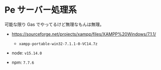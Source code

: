 # Pe サーバー処理系

可能な限り Gas でやってるけど無理なもんは無理。


* https://sourceforge.net/projects/xampp/files/XAMPP%20Windows/7.1.1/
  * `xampp-portable-win32-7.1.1-0-VC14.7z`

* node: `v15.14.0`
* npm: `7.7.6`
